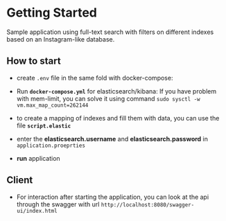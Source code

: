 
# Getting Started
Sample application using full-text search with filters on different indexes based on an Instagram-like database.


## How to start
- create `.env` file in the same fold with docker-compose:
- Run **`docker-compose.yml`** for elasticsearch/kibana:
If you have problem with mem-limit, you can solve it using command `sudo sysctl -w vm.max_map_count=262144 `
- to create a mapping of indexes and fill them with data, you can use the file **`script.elastic`**

- enter the **elasticsearch.username** and **elasticsearch.password** in `application.proeprties`
- **run** application

## Client
- For interaction after starting the application, you can look at the api through the swagger with url `http://localhost:8080/swagger-ui/index.html`



